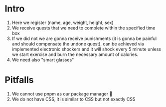 # Intro

1. Here we register (name, age, weight, height, sex)
2. We receive quests that we need to complete within the specified time box
3. If we did not we are gonna receive punishments (it is gonna be painful and should compensate the undone quest), can be achieved via implemented electronic shockers and it will shock every 5 minute unless we start exercise and burn the necessary amount of calories.
4. We need also "smart glasses"

# Pitfalls

1. We cannot use pnpm as our package manager :poop:
2. We do not have CSS, it is similar to CSS but not exactly CSS
